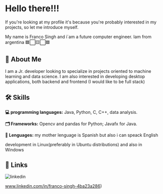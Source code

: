 
# Hello there!!!

If you're looking at my profile it's because you're probably interested in my projects, so let me introduce myself.

My name is Franco Singh and i´am a future computer engineer. Iam from argentina 🟦⬜🟨⬜🟦
## 🚀 About Me

I am a Jr. developer looking to specialize in projects oriented to machine learning and data science. I am also interested in developing desktop applications, both backend and frontend (I would like to be full stack)

## 🛠 Skills
**💻 programming languages:** Java, Python, C, C++, data analysis.

**🗂 Frameworks:** Opencv and pandas for Python; Javafx for Java.

**💬 Lenguages:** my mother lenguage is Spanish but also i can speack English


development in Linux(preferably in Ubuntu distributions) and also in Windows


## 🔗 Links


![linkedin](https://img.shields.io/badge/linkedin-0A66C2?style=for-the-badge&logo=linkedin&logoColor=white)

www.linkedin.com/in/franco-singh-4ba23a286)



